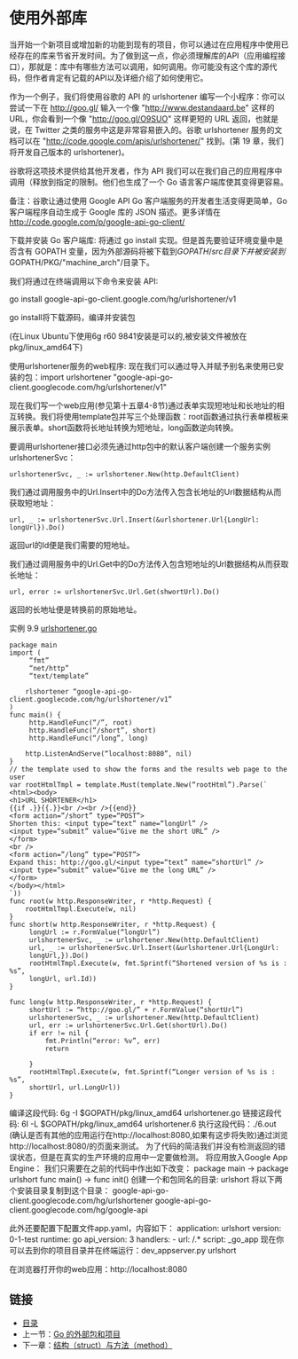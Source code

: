 # 使用外部库当开始一个新项目或增加新的功能到现有的项目，你可以通过在应用程序中使用已经存在的库来节省开发时间。为了做到这一点，你必须理解库的API（应用编程接口），那就是：库中有哪些方法可以调用，如何调用。你可能没有这个库的源代码，但作者肯定有记载的API以及详细介绍了如何使用它。作为一个例子，我们将使用谷歌的 API 的 urlshortener 编写一个小程序：你可以尝试一下在 http://goo.gl/ 输入一个像 "http://www.destandaard.be" 这样的URL，你会看到一个像 "http://goo.gl/O9SUO" 这样更短的 URL 返回，也就是说，在 Twitter 之类的服务中这是非常容易嵌入的。谷歌 urlshortener 服务的文档可以在 "http://code.google.com/apis/urlshortener/" 找到。(第 19 章，我们将开发自己版本的 urlshortener)。谷歌将这项技术提供给其他开发者，作为 API 我们可以在我们自己的应用程序中调用（释放到指定的限制。他们也生成了一个 Go 语言客户端库使其变得更容易。备注：谷歌让通过使用 Google API Go 客户端服务的开发者生活变得更简单，Go 客户端程序自动生成于 Google 库的 JSON 描述。更多详情在 http://code.google.com/p/google-api-go-client/下载并安装 Go 客户端库:将通过 go install 实现。但是首先要验证环境变量中是否含有 GOPATH 变量，因为外部源码将被下载到$GOPATH/src目录下并被安装到$GOPATH/PKG/"machine_arch"/目录下。我们将通过在终端调用以下命令来安装 API:go install google-api-go-client.google.com/hg/urlshortener/v1go install将下载源码，编译并安装包(在Linux Ubuntu下使用6g r60 9841安装是可以的,被安装文件被放在pkg/linux_amd64下)使用urlshortener服务的web程序:现在我们可以通过导入并赋予别名来使用已安装的包：import urlshortener "google-api-go-client.googlecode.com/hg/urlshortener/v1"现在我们写一个web应用(参见第十五章4-8节)通过表单实现短地址和长地址的相互转换。我们将使用template包并写三个处理函数：root函数通过执行表单模板来展示表单。short函数将长地址转换为短地址，long函数逆向转换。要调用urlshortener接口必须先通过http包中的默认客户端创建一个服务实例urlshortenerSvc：    	urlshortenerSvc, _ := urlshortener.New(http.DefaultClient)我们通过调用服务中的Url.Insert中的Do方法传入包含长地址的Url数据结构从而获取短地址：	url, _ := urlshortenerSvc.Url.Insert(&urlshortener.Url{LongUrl: longUrl}).Do()返回url的Id便是我们需要的短地址。我们通过调用服务中的Url.Get中的Do方法传入包含短地址的Url数据结构从而获取长地址：	url, error := urlshortenerSvc.Url.Get(shwortUrl).Do()返回的长地址便是转换前的原始地址。实例	9.9	[urlshortener.go](examples/chapter_9/urlshortener.go)	package main	import (		 “fmt”		 “net/http”		 “text/template”		rlshortener “google-api-go-client.googlecode.com/hg/urlshortener/v1”	)	func main() {		 http.HandleFunc(“/”, root)		 http.HandleFunc(“/short”, short)		 http.HandleFunc(“/long”, long)		http.ListenAndServe(“localhost:8080”, nil)	}	// the template used to show the forms and the results web page to the user	var rootHtmlTmpl = template.Must(template.New(“rootHtml”).Parse(`	<html><body>	<h1>URL SHORTENER</h1>	{{if .}}{{.}}<br /><br />{{end}}	<form action=”/short” type=“POST”>	Shorten this: <input type=“text” name=“longUrl” />	<input type=“submit” value=“Give me the short URL” />	</form>	<br />	<form action=”/long” type=“POST”>	Expand this: http://goo.gl/<input type=“text” name=“shortUrl” />	<input type=“submit” value=“Give me the long URL” />	</form>	</body></html>	`))	func root(w http.ResponseWriter, r *http.Request) {		rootHtmlTmpl.Execute(w, nil)	}	func short(w http.ResponseWriter, r *http.Request) {		 longUrl := r.FormValue(“longUrl”)		 urlshortenerSvc, _ := urlshortener.New(http.DefaultClient)		 url, _ := urlshortenerSvc.Url.Insert(&urlshortener.Url{LongUrl:		 longUrl,}).Do()		 rootHtmlTmpl.Execute(w, fmt.Sprintf(“Shortened version of %s is : %s”,		 longUrl, url.Id))	}	func long(w http.ResponseWriter, r *http.Request) {		 shortUrl := “http://goo.gl/” + r.FormValue(“shortUrl”)		 urlshortenerSvc, _ := urlshortener.New(http.DefaultClient)		 url, err := urlshortenerSvc.Url.Get(shortUrl).Do()		 if err != nil {			 fmt.Println(“error: %v”, err)			 return		 }		 rootHtmlTmpl.Execute(w, fmt.Sprintf(“Longer version of %s is : %s”,		 shortUrl, url.LongUrl))	}编译这段代码: 6g -I $GOPATH/pkg/linux_amd64 urlshortener.go链接这段代码: 6l -L $GOPATH/pkg/linux_amd64 urlshortener.6执行这段代码：./6.out(确认是否有其他的应用运行在http://localhost:8080,如果有这步将失败)通过浏览http://localhost:8080/的页面来测试。为了代码的简洁我们并没有检测返回的错误状态，但是在真实的生产环境的应用中一定要做检测。将应用放入Google App Engine：我们只需要在之前的代码中作出如下改变：	package main -> package urlshort	func main() -> func init()创建一个和包同名的目录: urlshort将以下两个安装目录复制到这个目录：	google-api-go-client.googlecode.com/hg/urlshortener	google-api-go-client.googlecode.com/hg/google-api此外还要配置下配置文件app.yaml，内容如下：	application: urlshort	version: 0-1-test	runtime: go	api_version: 3	handlers:	- url: /.*	script: _go_app现在你可以去到你的项目目录并在终端运行：dev_appserver.py urlshort在浏览器打开你的web应用：http://localhost:8080## 链接- [目录](directory.md)- 上一节：[Go 的外部包和项目](09.10.md)- 下一章：[结构（struct）与方法（method）](10.0.md)
